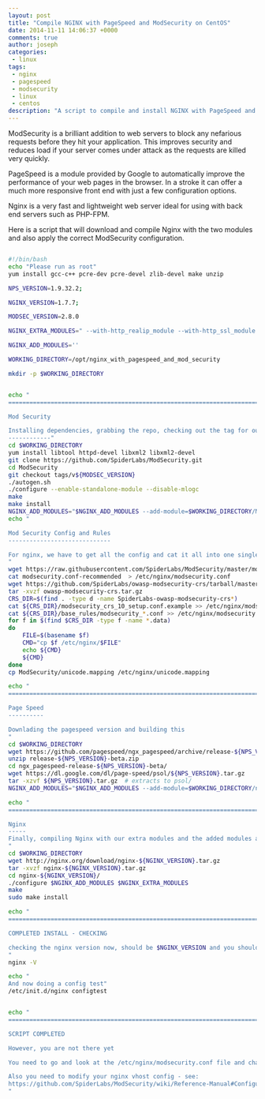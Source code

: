 ```yaml
---
layout: post
title: "Compile NGINX with PageSpeed and ModSecurity on CentOS"
date: 2014-11-11 14:06:37 +0000
comments: true
author: joseph
categories: 
 - linux
tags: 
 - nginx
 - pagespeed
 - modsecurity
 - linux
 - centos
description: "A script to compile and install NGINX with PageSpeed and ModSecurity on CentOS"
---
```


ModSecurity is a brilliant addition to web servers to block any nefarious requests before they hit your application. 
This improves security and reduces load if your server comes under attack as the requests are killed very quickly.

PageSpeed is a module provided by Google to automatically improve the performance of your web pages in the browser. In a stroke it can offer a much more responsive front end with just a few configuration options.

Nginx is a very fast and lightweight web server ideal for using with back end servers such as PHP-FPM.

Here is a script that will download and compile Nginx with the two modules and also apply the correct ModSecurity configuration.

``` bash

#!/bin/bash
echo "Please run as root"
yum install gcc-c++ pcre-dev pcre-devel zlib-devel make unzip

NPS_VERSION=1.9.32.2;

NGINX_VERSION=1.7.7;

MODSEC_VERSION=2.8.0

NGINX_EXTRA_MODULES=" --with-http_realip_module --with-http_ssl_module ";

NGINX_ADD_MODULES=''

WORKING_DIRECTORY=/opt/nginx_with_pagespeed_and_mod_security

mkdir -p $WORKING_DIRECTORY


echo "
===============================================================================

Mod Security

Installing dependencies, grabbing the repo, checking out the tag for our version and building it
------------"
cd $WORKING_DIRECTORY
yum install libtool httpd-devel libxml2 libxml2-devel
git clone https://github.com/SpiderLabs/ModSecurity.git
cd ModSecurity
git checkout tags/v${MODSEC_VERSION}
./autogen.sh
./configure --enable-standalone-module --disable-mlogc
make
make install
NGINX_ADD_MODULES="$NGINX_ADD_MODULES --add-module=$WORKING_DIRECTORY/ModSecurity/nginx/modsecurity "
echo "

Mod Security Config and Rules
-----------------------------

For nginx, we have to get all the config and cat it all into one single config file
"
wget https://raw.githubusercontent.com/SpiderLabs/ModSecurity/master/modsecurity.conf-recommended
cat modsecurity.conf-recommended  > /etc/nginx/modsecurity.conf
wget https://github.com/SpiderLabs/owasp-modsecurity-crs/tarball/master -O owasp-modsecurity-crs.tar.gz
tar -xvzf owasp-modsecurity-crs.tar.gz
CRS_DIR=$(find . -type d -name SpiderLabs-owasp-modsecurity-crs*)
cat ${CRS_DIR}/modsecurity_crs_10_setup.conf.example >> /etc/nginx/modsecurity.conf
cat ${CRS_DIR}/base_rules/modsecurity_*.conf >> /etc/nginx/modsecurity.conf
for f in $(find $CRS_DIR -type f -name *.data)
do
    FILE=$(basename $f)
    CMD="cp $f /etc/nginx/$FILE"
    echo ${CMD}
    ${CMD}
done
cp ModSecurity/unicode.mapping /etc/nginx/unicode.mapping

echo "
===============================================================================

Page Speed
----------

Downlading the pagespeed version and building this
"
cd $WORKING_DIRECTORY
wget https://github.com/pagespeed/ngx_pagespeed/archive/release-${NPS_VERSION}-beta.zip
unzip release-${NPS_VERSION}-beta.zip
cd ngx_pagespeed-release-${NPS_VERSION}-beta/
wget https://dl.google.com/dl/page-speed/psol/${NPS_VERSION}.tar.gz
tar -xzvf ${NPS_VERSION}.tar.gz  # extracts to psol/
NGINX_ADD_MODULES="$NGINX_ADD_MODULES --add-module=$WORKING_DIRECTORY/ngx_pagespeed-release-${NPS_VERSION}-beta "

echo "
===============================================================================

Nginx
-----
Finally, compiling Nginx with our extra modules and the added modules and installing it
"
cd $WORKING_DIRECTORY
wget http://nginx.org/download/nginx-${NGINX_VERSION}.tar.gz
tar -xvzf nginx-${NGINX_VERSION}.tar.gz
cd nginx-${NGINX_VERSION}/
./configure $NGINX_ADD_MODULES $NGINX_EXTRA_MODULES
make
sudo make install

echo "
===============================================================================

COMPLETED INSTALL - CHECKING

checking the nginx version now, should be $NGINX_VERSION and you should see our modules
"
nginx -V

echo "
And now doing a config test"
/etc/init.d/nginx configtest


echo "
===============================================================================

SCRIPT COMPLETED

However, you are not there yet

You need to go and look at the /etc/nginx/modsecurity.conf file and change settings there as appropriate

Also you need to modify your nginx vhost config - see:
https://github.com/SpiderLabs/ModSecurity/wiki/Reference-Manual#Configuration_Steps
"
```

